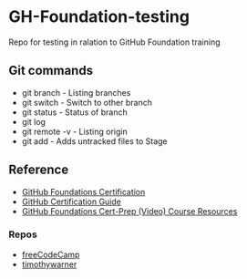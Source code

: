 # GH-Foundation-testing
Repo for testing in ralation to GitHub Foundation training

## Git commands

* git branch - Listing branches
* git switch - Switch to other branch
* git status - Status of branch
* git log
* git remote -v - Listing origin
* git add - Adds untracked files to Stage

## Reference 

* [GitHub Foundations Certification](https://education.github.com/experiences/foundations_certificate)
* [GitHub Certification Guide](https://github.com/LadyKerr/github-certification-guide/blob/main/study-guides/gh-foundations.md)
* [GitHub Foundations Cert-Prep (Video) Course Resources](https://github.com/timothywarner-org/githubfoundations)

### Repos

* [freeCodeCamp](https://github.com/freeCodeCamp/freeCodeCamp)
* [timothywarner](https://github.com/timothywarner)
